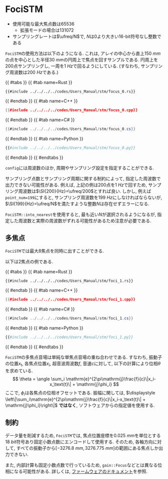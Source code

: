 # FociSTM

- 使用可能な最大焦点数は$65536$
  - 拡張モードの場合は$131072$
- サンプリングレートは$\ufreq/N$で, $N$は0より大きい16-bit符号なし整数である

`FociSTM`の使用方法は以下のようになる.
これは, アレイの中心から直上$\SI{150}{mm}$の点を中心とした半径$\SI{30}{mm}$の円周上で焦点を回すサンプルである.
円周上を200点サンプリングし, 一周を$\SI{1}{Hz}$で回るようにしている. (すなわち, サンプリング周波数は$\SI{200}{Hz}$である.)


{{ #tabs }}
{{ #tab name=Rust }}
```rust,edition2024
{{#include ../../../../codes/Users_Manual/stm/focus_0.rs}}
```
{{ #endtab }}
{{ #tab name=C++ }}
```cpp
{{#include ../../../../codes/Users_Manual/stm/focus_0.cpp}}
```
{{ #endtab }}
{{ #tab name=C# }}
```cs
{{#include ../../../../codes/Users_Manual/stm/focus_0.cs}}
```
{{ #endtab }}
{{ #tab name=Python }}
```python
{{#include ../../../../codes/Users_Manual/stm/focus_0.py}}
```
{{ #endtab }}
{{ #endtabs }}

`config`には周波数のほか, 周期やサンプリング設定を指定することができる.

サンプリング点数とサンプリング周期に関する制約によって, 指定した周波数で出力できない可能性がある.
例えば, 上記の例は200点を$\SI{1}{Hz}$で回すため, サンプリング周波数は$\SI{200}{Hz}=\ufreq/200$とすれば良い.
しかし, 例えば`point_num=199`にすると, サンプリング周波数を$\SI{199}{Hz}$にしなければならないが, $\SI{199}{Hz}=\ufreq/N$を満たすような整数$N$は存在せずエラーになる.

`FociSTM::into_nearest`を使用すると, 最も近い$N$が選択されるようになるが, 指定した周波数と実際の周波数がずれる可能性があるため注意が必要である.

## 多焦点

`FociSTM`では最大8焦点を同時に出すことができる.

以下は2焦点の例である.

{{ #tabs }}
{{ #tab name=Rust }}
```rust,edition2024
{{#include ../../../../codes/Users_Manual/stm/foci_1.rs}}
```
{{ #endtab }}
{{ #tab name=C++ }}
```cpp
{{#include ../../../../codes/Users_Manual/stm/foci_1.cpp}}
```
{{ #endtab }}
{{ #tab name=C# }}
```cs
{{#include ../../../../codes/Users_Manual/stm/foci_1.cs}}
```
{{ #endtab }}
{{ #tab name=Python }}
```python
{{#include ../../../../codes/Users_Manual/stm/foci_1.py}}
```
{{ #endtab }}
{{ #endtabs }}

`FociSTM`の多焦点音場は単純な単焦点音場の重ね合わせである.
すなわち, 振動子の位置$x_\text{t}$, 各焦点位置$x_i$, 超音波周波数$f$, 音速$c$に対して, 以下の計算により位相$\theta$を求めている.
$$
\theta = \angle \sum_i \mathrm{e}^{2\pi\mathrm{j}\frac{f}{c}\|x_i-x_\text{t}\| + \mathrm{j}\phi_i}
$$
ここで, $\phi_i$は各焦点の位相オフセットである.
振幅に関しては, $\displaystyle \left\|\sum_i\mathrm{e}^{2\pi\mathrm{j}\frac{f}{c}\|x_i-x_\text{t}\| + \mathrm{j}\phi_i}\right\|$ **ではなく**, ソフトウェアからの指定値を使用する.

## 制約

データ量を削減するため, `FociSTM`では, 焦点位置座標を$\SI{0.025}{mm}$を単位とする$\SI{18}{bit}$符号あり固定小数点数にエンコードして使用する.
そのため, 各軸方向に対して, すべての振動子から$[\SI{-3276.8}{mm}, \SI{3276.775}{mm}]$の範囲にある焦点しか出力できない.

また, 内部計算も固定小数点数で行っているため, `gain::Focus`などとは異なる位相になる可能性がある.
詳しくは, [ファームウェアのドキュメント](./../../../Developer_Manual/fpga/stm.md)を参照.
